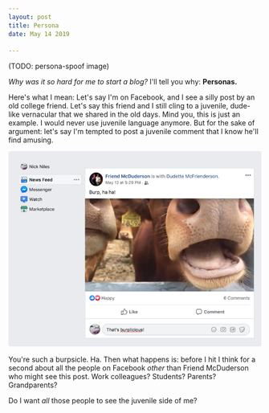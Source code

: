 ```yaml
---
layout: post
title: Persona
date: May 14 2019

---
```

(TODO: persona-spoof image)

_Why was it so hard for me to start a blog?_ I'll tell you why: **Personas.** 

Here's what I mean: Let's say I'm on Facebook, and I see a silly post by an old college friend. Let's say this friend and I still cling to a juvenile, dude-like vernacular that we shared in the old days. Mind you, this is just an example. I would never use juvenile language anymore. But for the sake of argument: let's say I'm tempted to post a juvenile comment that I know he'll find amusing.

![burp](/assets/img/facebook-burp.jpg)

You're such a burpsicle. Ha. Then what happens is: before I hit <enter> I think for a second about all the  people on Facebook _other_ than Friend McDuderson who might see this post. Work colleagues? Students? Parents? Grandparents?

Do I want _all_ those people to see the juvenile side of me? 